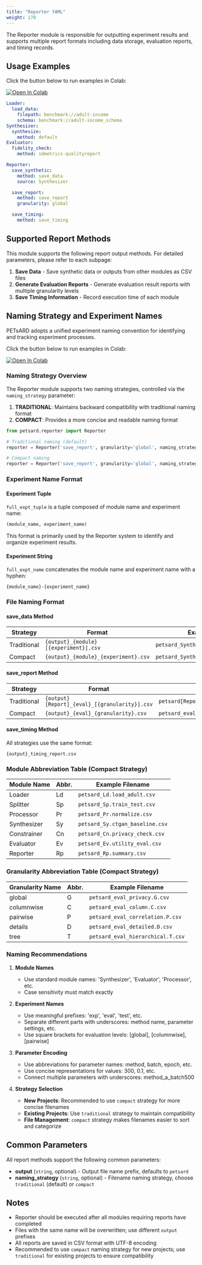 ```yaml
---
title: "Reporter YAML"
weight: 170
---
```


The Reporter module is responsible for outputting experiment results and supports multiple report formats including data storage, evaluation reports, and timing records.

## Usage Examples

Click the button below to run examples in Colab:

[![Open In Colab](https://colab.research.google.com/assets/colab-badge.svg)](https://colab.research.google.com/github/nics-dp/petsard/blob/main/demo/petsard-yaml/reporter-yaml/reporter.ipynb)

```yaml
Loader:
  load_data:
    filepath: benchmark://adult-income
    schema: benchmark://adult-income_schema
Synthesizer:
  synthesize:
    method: default
Evaluator:
  fidelity_check:
    method: sdmetrics-qualityreport

Reporter:
  save_synthetic:
    method: save_data
    source: Synthesizer

  save_report:
    method: save_report
    granularity: global

  save_timing:
    method: save_timing
```

## Supported Report Methods

This module supports the following report output methods. For detailed parameters, please refer to each subpage:

1. **Save Data** - Save synthetic data or outputs from other modules as CSV files
2. **Generate Evaluation Reports** - Generate evaluation result reports with multiple granularity levels
3. **Save Timing Information** - Record execution time of each module

## Naming Strategy and Experiment Names

PETsARD adopts a unified experiment naming convention for identifying and tracking experiment processes.

Click the button below to run examples in Colab:

[![Open In Colab](https://colab.research.google.com/assets/colab-badge.svg)](https://colab.research.google.com/github/nics-dp/petsard/blob/main/demo/developer-guide/experiment-name-in-reporter.ipynb)

### Naming Strategy Overview

The Reporter module supports two naming strategies, controlled via the `naming_strategy` parameter:

1. **TRADITIONAL**: Maintains backward compatibility with traditional naming format
2. **COMPACT**: Provides a more concise and readable naming format

```python
from petsard.reporter import Reporter

# Traditional naming (default)
reporter = Reporter('save_report', granularity='global', naming_strategy='traditional')

# Compact naming
reporter = Reporter('save_report', granularity='global', naming_strategy='compact')
```

### Experiment Name Format

#### Experiment Tuple

`full_expt_tuple` is a tuple composed of module name and experiment name:
```python
(module_name, experiment_name)
```

This format is primarily used by the Reporter system to identify and organize experiment results.

#### Experiment String

`full_expt_name` concatenates the module name and experiment name with a hyphen:
```
{module_name}-{experiment_name}
```

### File Naming Format

#### save_data Method

| Strategy | Format | Example |
|----------|--------|---------|
| Traditional | `{output}_{module}[{experiment}].csv` | `petsard_Synthesizer[exp1].csv` |
| Compact | `{output}_{module}_{experiment}.csv` | `petsard_Synthesizer_exp1.csv` |

#### save_report Method

| Strategy | Format | Example |
|----------|--------|---------|
| Traditional | `{output}[Report]_{eval}_[{granularity}].csv` | `petsard[Report]_eval1_[global].csv` |
| Compact | `{output}_{eval}_{granularity}.csv` | `petsard_eval1_global.csv` |

#### save_timing Method

All strategies use the same format:
```
{output}_timing_report.csv
```

### Module Abbreviation Table (Compact Strategy)

| Module Name | Abbr. | Example Filename |
|-------------|-------|------------------|
| Loader | Ld | `petsard_Ld.load_adult.csv` |
| Splitter | Sp | `petsard_Sp.train_test.csv` |
| Processor | Pr | `petsard_Pr.normalize.csv` |
| Synthesizer | Sy | `petsard_Sy.ctgan_baseline.csv` |
| Constrainer | Cn | `petsard_Cn.privacy_check.csv` |
| Evaluator | Ev | `petsard_Ev.utility_eval.csv` |
| Reporter | Rp | `petsard_Rp.summary.csv` |

### Granularity Abbreviation Table (Compact Strategy)

| Granularity Name | Abbr. | Example Filename |
|------------------|-------|------------------|
| global | G | `petsard_eval_privacy.G.csv` |
| columnwise | C | `petsard_eval_column.C.csv` |
| pairwise | P | `petsard_eval_correlation.P.csv` |
| details | D | `petsard_eval_detailed.D.csv` |
| tree | T | `petsard_eval_hierarchical.T.csv` |

### Naming Recommendations

1. **Module Names**
   - Use standard module names: 'Synthesizer', 'Evaluator', 'Processor', etc.
   - Case sensitivity must match exactly

2. **Experiment Names**
   - Use meaningful prefixes: 'exp', 'eval', 'test', etc.
   - Separate different parts with underscores: method name, parameter settings, etc.
   - Use square brackets for evaluation levels: [global], [columnwise], [pairwise]

3. **Parameter Encoding**
   - Use abbreviations for parameter names: method, batch, epoch, etc.
   - Use concise representations for values: 300, 0.1, etc.
   - Connect multiple parameters with underscores: method_a_batch500

4. **Strategy Selection**
   - **New Projects**: Recommended to use `compact` strategy for more concise filenames
   - **Existing Projects**: Use `traditional` strategy to maintain compatibility
   - **File Management**: `compact` strategy makes filenames easier to sort and categorize

## Common Parameters

All report methods support the following common parameters:

- **output** (`string`, optional) - Output file name prefix, defaults to `petsard`
- **naming_strategy** (`string`, optional) - Filename naming strategy, choose `traditional` (default) or `compact`

## Notes

- Reporter should be executed after all modules requiring reports have completed
- Files with the same name will be overwritten; use different `output` prefixes
- All reports are saved in CSV format with UTF-8 encoding
- Recommended to use `compact` naming strategy for new projects; use `traditional` for existing projects to ensure compatibility
